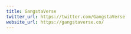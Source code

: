 ```yaml
---
title: GangstaVerse
twitter_url: https://twitter.com/GangstaVerse
website_url: https://gangstaverse.co/
---
```

